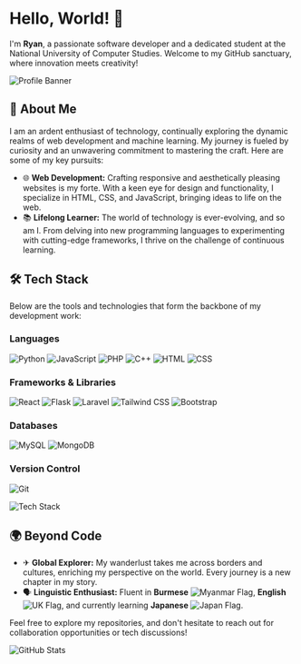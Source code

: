 # Hello, World! 👋  
I'm **Ryan**, a passionate software developer and a dedicated student at the National University of Computer Studies. Welcome to my GitHub sanctuary, where innovation meets creativity!

![Profile Banner](https://i.pinimg.com/564x/d1/35/56/d13556ec053cffc2410a682ee33436d6.jpg)

## 🌟 About Me
I am an ardent enthusiast of technology, continually exploring the dynamic realms of web development and machine learning. My journey is fueled by curiosity and an unwavering commitment to mastering the craft. Here are some of my key pursuits:

- 🌐 **Web Development:** Crafting responsive and aesthetically pleasing websites is my forte. With a keen eye for design and functionality, I specialize in HTML, CSS, and JavaScript, bringing ideas to life on the web.
- 📚 **Lifelong Learner:** The world of technology is ever-evolving, and so am I. From delving into new programming languages to experimenting with cutting-edge frameworks, I thrive on the challenge of continuous learning.

## 🛠️ Tech Stack
Below are the tools and technologies that form the backbone of my development work:

### Languages
![Python](https://img.shields.io/badge/Python-3776AB?style=for-the-badge&logo=python&logoColor=white)
![JavaScript](https://img.shields.io/badge/JavaScript-F7DF1E?style=for-the-badge&logo=javascript&logoColor=black)
![PHP](https://img.shields.io/badge/PHP-777BB4?style=for-the-badge&logo=php&logoColor=white)
![C++](https://img.shields.io/badge/C++-00599C?style=for-the-badge&logo=cplusplus&logoColor=white)
![HTML](https://img.shields.io/badge/HTML-E34F26?style=for-the-badge&logo=html5&logoColor=white)
![CSS](https://img.shields.io/badge/CSS-1572B6?style=for-the-badge&logo=css3&logoColor=white)

### Frameworks & Libraries
![React](https://img.shields.io/badge/React-61DAFB?style=for-the-badge&logo=react&logoColor=black)
![Flask](https://img.shields.io/badge/Flask-000000?style=for-the-badge&logo=flask&logoColor=white)
![Laravel](https://img.shields.io/badge/Laravel-FF2D20?style=for-the-badge&logo=laravel&logoColor=white)
![Tailwind CSS](https://img.shields.io/badge/Tailwind%20CSS-06B6D4?style=for-the-badge&logo=tailwind-css&logoColor=white)
![Bootstrap](https://img.shields.io/badge/Bootstrap-7952B3?style=for-the-badge&logo=bootstrap&logoColor=white)

### Databases
![MySQL](https://img.shields.io/badge/MySQL-4479A1?style=for-the-badge&logo=mysql&logoColor=white)
![MongoDB](https://img.shields.io/badge/MongoDB-47A248?style=for-the-badge&logo=mongodb&logoColor=white)

### Version Control
![Git](https://img.shields.io/badge/Git-F05032?style=for-the-badge&logo=git&logoColor=white)

![Tech Stack](https://images.unsplash.com/photo-1517430816045-df4b7de9966a?ixlib=rb-1.2.1&auto=format&fit=crop&w=1350&q=80)

## 🌍 Beyond Code
- ✈ **Global Explorer:** My wanderlust takes me across borders and cultures, enriching my perspective on the world. Every journey is a new chapter in my story.
- 🗣 **Linguistic Enthusiast:** Fluent in **Burmese** ![Myanmar Flag](https://img.shields.io/badge/-E9FF32?style=flat&logo=Myanmar&logoColor=black), **English** ![UK Flag](https://img.shields.io/badge/-007FFF?style=flat&logo=United-Kingdom&logoColor=white), and currently learning **Japanese** ![Japan Flag](https://img.shields.io/badge/-DD0000?style=flat&logo=Japan&logoColor=white).


Feel free to explore my repositories, and don't hesitate to reach out for collaboration opportunities or tech discussions!

![GitHub Stats](https://github-readme-stats.vercel.app/api?username=Ryan-Ryan-10&show_icons=true&theme=radical)
